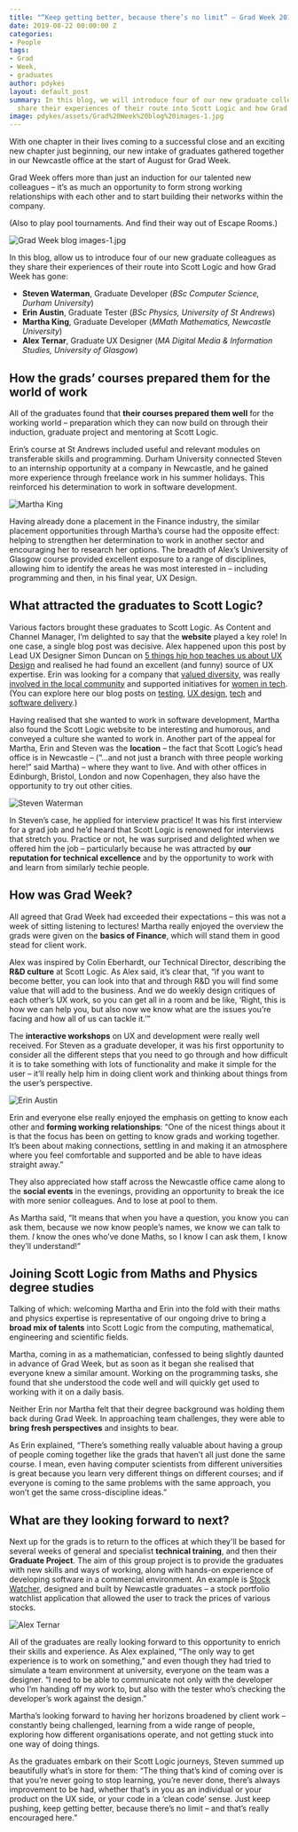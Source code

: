 ```yaml
---
title: "“Keep getting better, because there’s no limit” – Grad Week 2019"
date: 2019-08-22 00:00:00 Z
categories:
- People
tags:
- Grad
- Week,
- graduates
author: pdykes
layout: default_post
summary: In this blog, we will introduce four of our new graduate colleagues as they
  share their experiences of their route into Scott Logic and how Grad Week has gone.
image: pdykes/assets/Grad%20Week%20blog%20images-1.jpg
---
```


With one chapter in their lives coming to a successful close and an exciting new chapter just beginning, our new intake of graduates gathered together in our Newcastle office at the start of August for Grad Week.

Grad Week offers more than just an induction for our talented new colleagues – it’s as much an opportunity to form strong working relationships with each other and to start building their networks within the company.

(Also to play pool tournaments. And find their way out of Escape Rooms.)

![Grad Week blog images-1.jpg]({{site.baseurl}}/pdykes/assets/Grad%20Week%20blog%20images-1.jpg)

In this blog, allow us to introduce four of our new graduate colleagues as they share their experiences of their route into Scott Logic and how Grad Week has gone:

- **Steven Waterman**, Graduate Developer (_BSc Computer Science, Durham University_)
- **Erin Austin**, Graduate Tester (_BSc Physics, University of St Andrews_)
- **Martha King**, Graduate Developer (_MMath Mathematics, Newcastle University_)
- **Alex Ternar**, Graduate UX Designer (_MA Digital Media & Information Studies, University of Glasgow_)

## How the grads’ courses prepared them for the world of work

All of the graduates found that **their courses prepared them well** for the working world – preparation which they can now build on through their induction, graduate project and mentoring at Scott Logic.

Erin’s course at St Andrews included useful and relevant modules on transferable skills and programming. Durham University connected Steven to an internship opportunity at a company in Newcastle, and he gained more experience through freelance work in his summer holidays. This reinforced his determination to work in software development. 

![Martha King]({{site.baseurl}}/pdykes/assets/Martha-King-for-blog.jpg)

Having already done a placement in the Finance industry, the similar placement opportunities through Martha’s course had the opposite effect: helping to strengthen her determination to work in another sector and encouraging her to research her options. The breadth of Alex’s University of Glasgow course provided excellent exposure to a range of disciplines, allowing him to identify the areas he was most interested in – including programming and then, in his final year, UX Design.

## What attracted the graduates to Scott Logic?

Various factors brought these graduates to Scott Logic. As Content and Channel Manager, I’m delighted to say that the **website** played a key role! In one case, a single blog post was decisive. Alex happened upon this post by Lead UX Designer Simon Duncan on [5 things hip hop teaches us about UX Design](https://blog.scottlogic.com/2014/07/31/hiphop.html) and realised he had found an excellent (and funny) source of UX expertise. Erin was looking for a company that [valued diversity](https://blog.scottlogic.com/2019/02/25/how-diversity-and-inclusion-can-improve-testing.html), was really [involved in the local community](https://www.facebook.com/pg/AltitudeNE/posts/) and supported initiatives for [women in tech](https://blog.scottlogic.com/2019/07/02/wosr.html). (You can explore here our blog posts on [testing](https://blog.scottlogic.com/category/test.html), [UX design](https://blog.scottlogic.com/category/ux.html), [tech](https://blog.scottlogic.com/category/tech.html) and [software delivery](https://blog.scottlogic.com/category/delivery.html).)

Having realised that she wanted to work in software development, Martha also found the Scott Logic website to be interesting and humorous, and conveyed a culture she wanted to work in. Another part of the appeal for Martha, Erin and Steven was the **location** – the fact that Scott Logic’s head office is in Newcastle – (“...and not just a branch with three people working here!” said Martha) – where they want to live. And with other offices in Edinburgh, Bristol, London and now Copenhagen, they also have the opportunity to try out other cities.

![Steven Waterman]({{site.baseurl}}/pdykes/assets/Steven-Waterman-for-blog.jpg)

In Steven’s case, he applied for interview practice! It was his first interview for a grad job and he’d heard that Scott Logic is renowned for interviews that stretch you. Practice or not, he was surprised and delighted when we offered him the job – particularly because he was attracted by **our reputation for technical excellence** and by the opportunity to work with and learn from similarly techie people.

## How was Grad Week?

All agreed that Grad Week had exceeded their expectations – this was not a week of sitting listening to lectures! Martha really enjoyed the overview the grads were given on the **basics of Finance**, which will stand them in good stead for client work. 

Alex was inspired by Colin Eberhardt, our Technical Director, describing the **R&D culture** at Scott Logic. As Alex said, it’s clear that, “if you want to become better, you can look into that and through R&D you will find some value that will add to the business. And we do weekly design critiques of each other’s UX work, so you can get all in a room and be like, ‘Right, this is how we can help you, but also now we know what are the issues you’re facing and how all of us can tackle it.’”

The **interactive workshops** on UX and development were really well received. For Steven as a graduate developer, it was his first opportunity to consider all the different steps that you need to go through and how difficult it is to take something with lots of functionality and make it simple for the user – it’ll really help him in doing client work and thinking about things from the user’s perspective.

![Erin Austin]({{site.baseurl}}/pdykes/assets/Erin-Austin-for-blog.jpg)

Erin and everyone else really enjoyed the emphasis on getting to know each other and **forming working relationships**: “One of the nicest things about it is that the focus has been on getting to know grads and working together. It’s been about making connections, settling in and making it an atmosphere where you feel comfortable and supported and be able to have ideas straight away.”

They also appreciated how staff across the Newcastle office came along to the **social events** in the evenings, providing an opportunity to break the ice with more senior colleagues. And to lose at pool to them.

As Martha said, “It means that when you have a question, you know you can ask them, because we now know people’s names, we know we can talk to them. _I_ know the ones who’ve done Maths, so I know I can ask them, I know they’ll understand!”

## Joining Scott Logic from Maths and Physics degree studies

Talking of which: welcoming Martha and Erin into the fold with their maths and physics expertise is representative of our ongoing drive to bring a **broad mix of talents** into Scott Logic from the computing, mathematical, engineering and scientific fields.

Martha, coming in as a mathematician, confessed to being slightly daunted in advance of Grad Week, but as soon as it began she realised that everyone knew a similar amount. Working on the programming tasks, she found that she understood the code well and will quickly get used to working with it on a daily basis.

Neither Erin nor Martha felt that their degree background was holding them back during Grad Week. In approaching team challenges, they were able to **bring fresh perspectives** and insights to bear. 

As Erin explained, “There’s something really valuable about having a group of people coming together like the grads that haven’t all just done the same course. I mean, even having computer scientists from different universities is great because you learn very different things on different courses; and if everyone is coming to the same problems with the same approach, you won’t get the same cross-discipline ideas.”

## What are they looking forward to next?

Next up for the grads is to return to the offices at which they'll be based for several weeks of general and specialist **technical training**, and then their **Graduate Project**. The aim of this group project is to provide the graduates with new skills and ways of working, along with hands-on experience of developing software in a commercial environment. An example is [Stock Watcher](https://blog.scottlogic.com/2018/03/07/stock-watcher-newcastle-summer-graduate-project.html), designed and built by Newcastle graduates – a stock portfolio watchlist application that allowed the user to track the prices of various stocks.

![Alex Ternar]({{site.baseurl}}/pdykes/assets/Alex-Ternar-for-blog.jpg)

All of the graduates are really looking forward to this opportunity to enrich their skills and experience. As Alex explained, “The only way to get experience is to work on something,” and even though they had tried to simulate a team environment at university, everyone on the team was a designer. “I need to be able to communicate not only with the developer who I’m handing off my work to, but also with the tester who’s checking the developer’s work against the design.”

Martha’s looking forward to having her horizons broadened by client work – constantly being challenged, learning from a wide range of people, exploring how different organisations operate, and not getting stuck into one way of doing things.

As the graduates embark on their Scott Logic journeys, Steven summed up beautifully what’s in store for them: “The thing that’s kind of coming over is that you’re never going to stop learning, you’re never done, there’s always improvement to be had, whether that’s in you as an individual or your product on the UX side, or your code in a ‘clean code’ sense. Just keep pushing, keep getting better, because there’s no limit – and that’s really encouraged here.”
